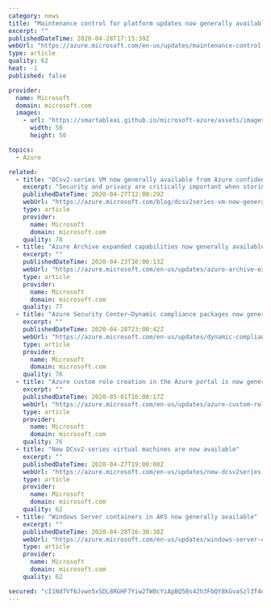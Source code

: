 ```yaml
---
category: news
title: "Maintenance control for platform updates now generally available"
excerpt: ""
publishedDateTime: 2020-04-28T17:15:39Z
webUrl: "https://azure.microsoft.com/en-us/updates/maintenance-control-for-platform-updates-now-generally-available/"
type: article
quality: 62
heat: -1
published: false

provider:
  name: Microsoft
  domain: microsoft.com
  images:
    - url: "https://smartableai.github.io/microsoft-azure/assets/images/organizations/microsoft.com-50x50.jpg"
      width: 50
      height: 50

topics:
  - Azure

related:
  - title: "DCsv2-series VM now generally available from Azure confidential computing"
    excerpt: "Security and privacy are critically important when storing and processing sensitive information in the cloud, from payment transactions, to financial records, personal health data, and more. With the general availability of DCsv2-series VMs, we are ushering in the start of a new level of data protection"
    publishedDateTime: 2020-04-27T12:00:29Z
    webUrl: "https://azure.microsoft.com/blog/dcsv2series-vm-now-generally-available-from-azure-confidential-computing/"
    type: article
    provider:
      name: Microsoft
      domain: microsoft.com
    quality: 78
  - title: "Azure Archive expanded capabilities now generally available"
    excerpt: ""
    publishedDateTime: 2020-04-23T16:00:13Z
    webUrl: "https://azure.microsoft.com/en-us/updates/azure-archive-expanded-capabilities-generally-available/"
    type: article
    provider:
      name: Microsoft
      domain: microsoft.com
    quality: 77
  - title: "Azure Security Center—Dynamic compliance packages now generally available"
    excerpt: ""
    publishedDateTime: 2020-04-28T23:00:42Z
    webUrl: "https://azure.microsoft.com/en-us/updates/dynamic-compliance-packages-ga/"
    type: article
    provider:
      name: Microsoft
      domain: microsoft.com
    quality: 76
  - title: "Azure custom role creation in the Azure portal is now generally available"
    excerpt: ""
    publishedDateTime: 2020-05-01T16:00:17Z
    webUrl: "https://azure.microsoft.com/en-us/updates/azure-custom-roles-portal/"
    type: article
    provider:
      name: Microsoft
      domain: microsoft.com
    quality: 76
  - title: "New DCsv2-series virtual machines are now available"
    excerpt: ""
    publishedDateTime: 2020-04-27T19:00:00Z
    webUrl: "https://azure.microsoft.com/en-us/updates/new-dcsv2series-virtual-machines-are-now-available/"
    type: article
    provider:
      name: Microsoft
      domain: microsoft.com
    quality: 62
  - title: "Windows Server containers in AKS now generally available"
    excerpt: ""
    publishedDateTime: 2020-04-28T16:30:38Z
    webUrl: "https://azure.microsoft.com/en-us/updates/windows-server-containers-in-aks-now-generally-available/"
    type: article
    provider:
      name: Microsoft
      domain: microsoft.com
    quality: 62

secured: "cI1Nd7Vf6Jvwn5xSDL8RGHF7Yiw2TW0cYiApBQ5Bs42h3FbQY8kGvaSzl3T4oo92orQGMHsaneE3vowJA+qyLs4ZQJv+cnnGhocCJznFLEZDxQUZe58aGWXd7GXUu9JiAxPGTSjS6Khcz/3kN4e1hUqtl6zRyyzmBBdCqjiSjWJzwDS65JFz62u8iJtGZNejXxCmeiL0cL4jyMaff0KBLZIbklC7i4FLiYWT5/wYpGVAnD9aAdw+gWPIUYAUmJ5Znqs+uc98GolZx2GydKFTsSaG7erQLBPoqsNTyo/dEIKkgRO2NBKiCe31Uh+UltpAxgrmG+D4OXWQ+hI2OJwVZA==;zbsgx0igUKErGCx+1uQlwQ=="
---
```



